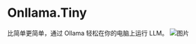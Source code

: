 # Onllama.Tiny
比简单更简单，通过 Ollama 轻松在你的电脑上运行 LLM。
![图片](https://github.com/mili-tan/Onllama.Tiny/assets/24996957/9ce0c41d-3d2f-4f55-b31d-a6a21cb8d87a)
